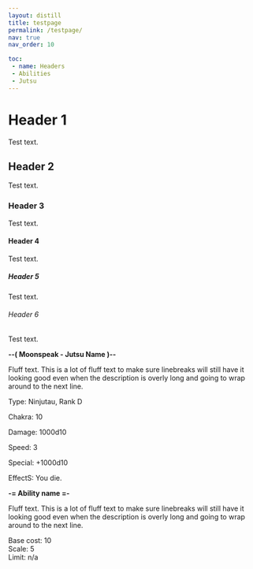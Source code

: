 ```yaml
---
layout: distill
title: testpage
permalink: /testpage/
nav: true
nav_order: 10

toc:
 - name: Headers
 - Abilities
 - Jutsu
---
```


# Header 1
Test text.

## Header 2
Test text.

### Header 3
Test text.

#### Header 4
Test text.

##### Header 5
Test text.

###### Header 6
Test text.



**--( Moonspeak - Jutsu Name )--**

Fluff text.  This is a lot of fluff text to make sure linebreaks will still have it looking good even when the description is overly long and going to wrap around to the next line.

Type: Ninjutau, Rank D

Chakra: 10

Damage: 1000d10

Speed: 3

Special: +1000d10

EffectS: You die.



**-= Ability name =-**

Fluff text.  This is a lot of fluff text to make sure linebreaks will still have it looking good even when the description is overly long and going to wrap around to the next line.

Base cost: 10
<br>Scale: 5
<br>Limit: n/a


